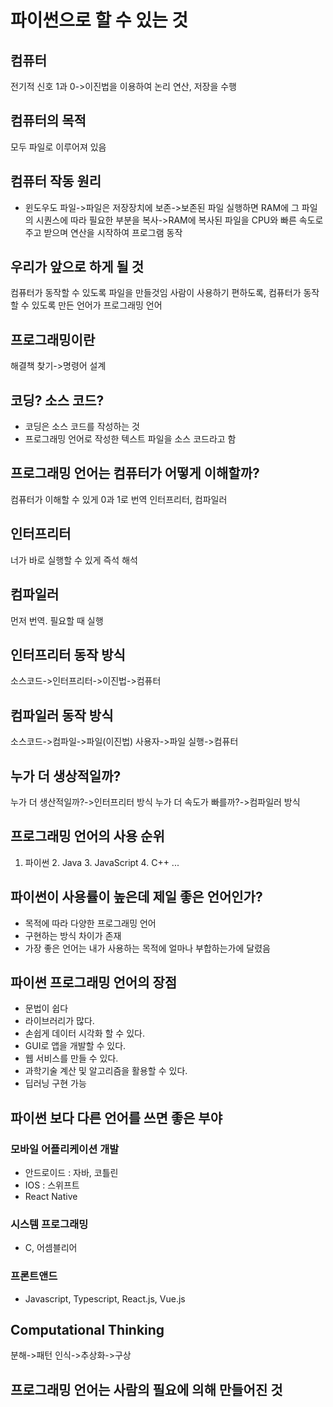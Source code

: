 # 파이썬으로 할 수 있는 것
## 컴퓨터
전기적 신호 1과 0->이진법을 이용하여 논리 연산, 저장을 수행
## 컴퓨터의 목적
모두 파일로 이루어져 있음
## 컴퓨터 작동 원리
- 윈도우도 파일->파일은 저장장치에 보존->보존된 파일 실행하면 RAM에 그 파일의 시퀀스에 따라 필요한 부분을 복사->RAM에 복사된 파일을 CPU와 빠른 속도로 주고 받으며 연산을 시작하여 프로그램 동작
## 우리가 앞으로 하게 될 것
컴퓨터가 동작할 수 있도록 파일을 만들것임
사람이 사용하기 편하도록, 컴퓨터가 동작할 수 있도록 만든 언어가 프로그래밍 언어
## 프로그래밍이란
해결책 찾기->명령어 설계
## 코딩? 소스 코드?
- 코딩은 소스 코드를 작성하는 것
- 프로그래밍 언어로 작성한 텍스트 파일을 소스 코드라고 함
## 프로그래밍 언어는 컴퓨터가 어떻게 이해할까?
컴퓨터가 이해할 수 있게 0과 1로 번역
인터프리터, 컴파일러 
## 인터프리터
너가 바로 실행할 수 있게 즉석 해석
## 컴파일러
먼저 번역. 필요할 때 실행
## 인터프리터 동작 방식
소스코드->인터프리터->이진법->컴퓨터
## 컴파일러 동작 방식
소스코드->컴파일->파일(이진법)
사용자->파일 실행->컴퓨터
## 누가 더 생상적일까?
누가 더 생산적일까?->인터프리터 방식
누가 더 속도가 빠를까?->컴파일러 방식
## 프로그래밍 언어의 사용 순위
1. 파이썬 2. Java 3. JavaScript 4. C++ ...
## 파이썬이 사용률이 높은데 제일 좋은 언어인가?
- 목적에 따라 다양한 프로그래밍 언어
- 구현하는 방식 차이가 존재
- 가장 좋은 언어는 내가 사용하는 목적에 얼마나 부합하는가에 달렸음
## 파이썬 프로그래밍 언어의 장점
- 문법이 쉽다
- 라이브러리가 많다.
- 손쉽게 데이터 시각화 할 수 있다.
- GUI로 앱을 개발할 수 있다.
- 웹 서비스를 만들 수 있다.
- 과학기술 계산 및 알고리즘을 활용할 수 있다.
- 딥러닝 구현 가능
## 파이썬 보다 다른 언어를 쓰면 좋은 부야
### 모바일 어플리케이션 개발
- 안드로이드 : 자바, 코틀린
- IOS : 스위프트
- React Native
### 시스템 프로그래밍
- C, 어셈블리어
### 프론트앤드
- Javascript, Typescript, React.js, Vue.js
## Computational Thinking
분해->패턴 인식->추상화->구상
## 프로그래밍 언어는 사람의 필요에 의해 만들어진 것




